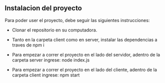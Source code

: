 ## Instalacion del proyecto

Para poder user el proyecto, debe seguir las siguientes instrucciones:

+ Clonar el repositorio en su computadora.

+ Tanto en la carpeta client como en server, instalar las dependencias a traves de npm i

+ Para empezar a correr el proyecto en el lado del servidor, adentro de la carpeta server ingrese: node index.js

+ Para empezar a correr el proyecto en el lado del cliente, adentro de la carpeta client ingrese:  npm start

